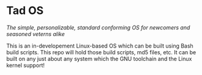 # Tad OS
_The simple, personalizable, standard conforming OS for newcomers and seasoned veterns alike_

This is an in-developement Linux-based OS which can be built using Bash build scripts. This repo will hold those build scripts, md5 files, etc. It can be built on any just about any system which the GNU toolchain and the Linux kernel support!

